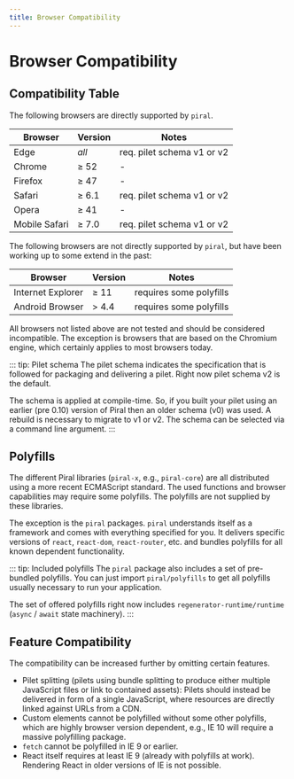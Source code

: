 ```yaml
---
title: Browser Compatibility
---
```


# Browser Compatibility

## Compatibility Table

The following browsers are directly supported by `piral`.

| Browser           | Version | Notes                      |
|-------------------|---------|----------------------------|
| Edge              | *all*   | req. pilet schema v1 or v2 |
| Chrome            | ≥ 52    | -                          |
| Firefox           | ≥ 47    | -                          |
| Safari            | ≥ 6.1   | req. pilet schema v1 or v2 |
| Opera             | ≥ 41    | -                          |
| Mobile Safari     | ≥ 7.0   | req. pilet schema v1 or v2 |

The following browsers are not directly supported by `piral`, but have been working up to some extend in the past:

| Browser           | Version | Notes                      |
|-------------------|---------|----------------------------|
| Internet Explorer | ≥ 11    | requires some polyfills    |
| Android Browser   | > 4.4   | requires some polyfills    |

All browsers not listed above are not tested and should be considered incompatible. The exception is browsers that are based on the Chromium engine, which certainly applies to most browsers today.

::: tip: Pilet schema
The pilet schema indicates the specification that is followed for packaging and delivering a pilet. Right now pilet schema v2 is the default.

The schema is applied at compile-time. So, if you built your pilet using an earlier (pre 0.10) version of Piral then an older schema (v0) was used. A rebuild is necessary to migrate to v1 or v2. The schema can be selected via a command line argument.
:::

## Polyfills

The different Piral libraries (`piral-x`, e.g., `piral-core`) are all distributed using a more recent ECMAScript standard. The used functions and browser capabilities may require some polyfills. The polyfills are not supplied by these libraries.

The exception is the `piral` packages. `piral` understands itself as a framework and comes with everything specified for you. It delivers specific versions of `react`, `react-dom`, `react-router`, etc. and bundles polyfills for all known dependent functionality.

::: tip: Included polyfills
The `piral` package also includes a set of pre-bundled polyfills. You can just import `piral/polyfills` to get all polyfills usually necessary to run your application.

The set of offered polyfills right now includes `regenerator-runtime/runtime` (`async` / `await` state machinery).
:::

## Feature Compatibility

The compatibility can be increased further by omitting certain features.

- Pilet splitting (pilets using bundle splitting to produce either multiple JavaScript files or link to contained assets): Pilets should instead be delivered in form of a single JavaScript, where resources are directly linked against URLs from a CDN.
- Custom elements cannot be polyfilled without some other polyfills, which are highly browser version dependent, e.g., IE 10 will require a massive polyfilling package.
- `fetch` cannot be polyfilled in IE 9 or earlier.
- React itself requires at least IE 9 (already with polyfills at work). Rendering React in older versions of IE is not possible.
